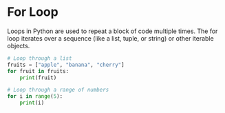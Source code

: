 # For Loop

Loops in Python are used to repeat a block of code multiple times. The for loop iterates over a sequence (like a list, tuple, or string) or other iterable objects.

```python
# Loop through a list
fruits = ["apple", "banana", "cherry"]
for fruit in fruits:
    print(fruit)

# Loop through a range of numbers
for i in range(5):
    print(i)
```